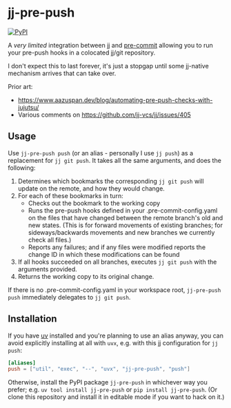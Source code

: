 # jj-pre-push

[![PyPI](https://img.shields.io/pypi/v/jj-pre-push)](https://pypi.org/project/jj-pre-push/)

A _very limited_ integration between [jj](https://jj-vcs.github.io) and
[pre-commit](https://pre-commit.com/) allowing you to run your pre-push hooks in a
colocated jj/git repository.

I don't expect this to last forever, it's just a stopgap until some jj-native mechanism
arrives that can take over.

Prior art:

- <https://www.aazuspan.dev/blog/automating-pre-push-checks-with-jujutsu/>
- Various comments on <https://github.com/jj-vcs/jj/issues/405>

## Usage

Use `jj-pre-push push` (or an alias - personally I use `jj push`) as a replacement for
`jj git push`. It takes all the same arguments, and does the following:

1. Determines which bookmarks the corresponding `jj git push` will update on the remote,
   and how they would change.
2. For each of these bookmarks in turn:
   - Checks out the bookmark to the working copy
   - Runs the pre-push hooks defined in your .pre-commit-config.yaml on the files that
     have changed between the remote branch's old and new states. (This is for forward
     movements of existing branches; for sideways/backwards movements and new branches
     we currently check all files.)
   - Reports any failures; and if any files were modified reports the change ID in which
     these modifications can be found
3. If all hooks succeeded on all branches, executes `jj git push` with the arguments
   provided.
4. Returns the working copy to its original change.

If there is no .pre-commit-config.yaml in your workspace root, `jj-pre-push push`
immediately delegates to `jj git push`.


## Installation

If you have [uv](https://docs.astral.sh/uv/) installed and you're planning to use an
alias anyway, you can avoid explicitly installing at all with `uvx`, e.g. with this jj
configuration for `jj push`:

```toml
[aliases]
push = ["util", "exec", "--", "uvx", "jj-pre-push", "push"]
```

Otherwise, install the PyPI package `jj-pre-push` in whichever way you prefer; e.g. `uv tool
install jj-pre-push` or `pip install jj-pre-push`. (Or clone this repository and install
it in editable mode if you want to hack on it.)
